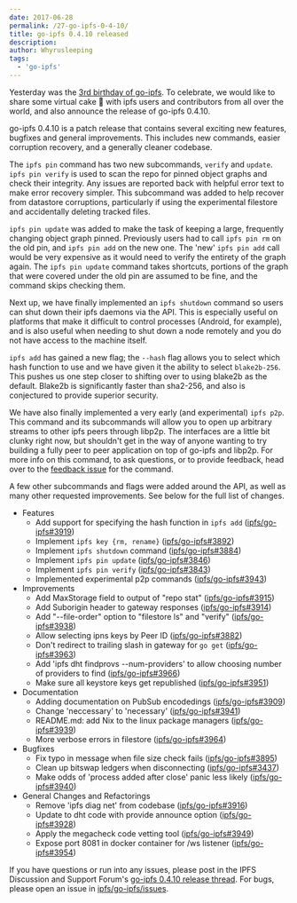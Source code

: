 ```yaml
---
date: 2017-06-28
permalink: /27-go-ipfs-0-4-10/
title: go-ipfs 0.4.10 released
description:
author: Whyrusleeping
tags:
  - 'go-ipfs'
---
```


Yesterday was the [3rd birthday of go-ipfs](https://github.com/ipfs/go-ipfs/commit/9d0e6a7ffb5deea2c8c8e555d7bf6bcab6fdc6ac). To celebrate, we would like to share some virtual cake 🎂 with ipfs users and contributors from all over the world, and also announce the release of go-ipfs 0.4.10.

go-ipfs 0.4.10 is a patch release that contains several exciting new features, bugfixes and general improvements. This includes new commands, easier corruption recovery, and a generally cleaner codebase.

The `ipfs pin` command has two new subcommands, `verify` and `update`. `ipfs pin verify` is used to scan the repo for pinned object graphs and check their integrity. Any issues are reported back with helpful error text to make error recovery simpler. This subcommand was added to help recover from datastore corruptions, particularly if using the experimental filestore and accidentally deleting tracked files.

`ipfs pin update` was added to make the task of keeping a large, frequently changing object graph pinned. Previously users had to call `ipfs pin rm` on the old pin, and `ipfs pin add` on the new one. The 'new' `ipfs pin add` call would be very expensive as it would need to verify the entirety of the graph again. The `ipfs pin update` command takes shortcuts, portions of the graph that were covered under the old pin are assumed to be fine, and the command skips checking them.

Next up, we have finally implemented an `ipfs shutdown` command so users can shut down their ipfs daemons via the API. This is especially useful on platforms that make it difficult to control processes (Android, for example), and is also useful when needing to shut down a node remotely and you do not have access to the machine itself.

`ipfs add` has gained a new flag; the `--hash` flag allows you to select which hash function to use and we have given it the ability to select `blake2b-256`. This pushes us one step closer to shifting over to using blake2b as the default. Blake2b is significantly faster than sha2-256, and also is conjectured to provide superior security.

We have also finally implemented a very early (and experimental) `ipfs p2p`. This command and its subcommands will allow you to open up arbitrary streams to other ipfs peers through libp2p. The interfaces are a little bit clunky right now, but shouldn't get in the way of anyone wanting to try building a fully peer to peer application on top of go-ipfs and libp2p. For more info on this command, to ask questions, or to provide feedback, head over to the [feedback issue](https://github.com/ipfs/go-ipfs/issues/3994) for the command.

A few other subcommands and flags were added around the API, as well as many other requested improvements. See below for the full list of changes.

- Features
  - Add support for specifying the hash function in `ipfs add` ([ipfs/go-ipfs#3919](https://github.com/ipfs/go-ipfs/pull/3919))
  - Implement `ipfs key {rm, rename}` ([ipfs/go-ipfs#3892](https://github.com/ipfs/go-ipfs/pull/3892))
  - Implement `ipfs shutdown` command ([ipfs/go-ipfs#3884](https://github.com/ipfs/go-ipfs/pull/3884))
  - Implement `ipfs pin update` ([ipfs/go-ipfs#3846](https://github.com/ipfs/go-ipfs/pull/3846))
  - Implement `ipfs pin verify` ([ipfs/go-ipfs#3843](https://github.com/ipfs/go-ipfs/pull/3843))
  - Implemented experimental p2p commands ([ipfs/go-ipfs#3943](https://github.com/ipfs/go-ipfs/pull/3943))
- Improvements
  - Add MaxStorage field to output of "repo stat" ([ipfs/go-ipfs#3915](https://github.com/ipfs/go-ipfs/pull/3915))
  - Add Suborigin header to gateway responses ([ipfs/go-ipfs#3914](https://github.com/ipfs/go-ipfs/pull/3914))
  - Add "--file-order" option to "filestore ls" and "verify" ([ipfs/go-ipfs#3938](https://github.com/ipfs/go-ipfs/pull/3938))
  - Allow selecting ipns keys by Peer ID ([ipfs/go-ipfs#3882](https://github.com/ipfs/go-ipfs/pull/3882))
  - Don't redirect to trailing slash in gateway for `go get` ([ipfs/go-ipfs#3963](https://github.com/ipfs/go-ipfs/pull/3963))
  - Add 'ipfs dht findprovs --num-providers' to allow choosing number of providers to find ([ipfs/go-ipfs#3966](https://github.com/ipfs/go-ipfs/pull/3966))
  - Make sure all keystore keys get republished ([ipfs/go-ipfs#3951](https://github.com/ipfs/go-ipfs/pull/3951))
- Documentation
  - Adding documentation on PubSub encodedings ([ipfs/go-ipfs#3909](https://github.com/ipfs/go-ipfs/pull/3909))
  - Change 'neccessary' to 'necessary' ([ipfs/go-ipfs#3941](https://github.com/ipfs/go-ipfs/pull/3941))
  - README.md: add Nix to the linux package managers ([ipfs/go-ipfs#3939](https://github.com/ipfs/go-ipfs/pull/3939))
  - More verbose errors in filestore ([ipfs/go-ipfs#3964](https://github.com/ipfs/go-ipfs/pull/3964))
- Bugfixes
  - Fix typo in message when file size check fails ([ipfs/go-ipfs#3895](https://github.com/ipfs/go-ipfs/pull/3895))
  - Clean up bitswap ledgers when disconnecting ([ipfs/go-ipfs#3437](https://github.com/ipfs/go-ipfs/pull/3437))
  - Make odds of 'process added after close' panic less likely ([ipfs/go-ipfs#3940](https://github.com/ipfs/go-ipfs/pull/3940))
- General Changes and Refactorings
  - Remove 'ipfs diag net' from codebase ([ipfs/go-ipfs#3916](https://github.com/ipfs/go-ipfs/pull/3916))
  - Update to dht code with provide announce option ([ipfs/go-ipfs#3928](https://github.com/ipfs/go-ipfs/pull/3928))
  - Apply the megacheck code vetting tool ([ipfs/go-ipfs#3949](https://github.com/ipfs/go-ipfs/pull/3949))
  - Expose port 8081 in docker container for /ws listener ([ipfs/go-ipfs#3954](https://github.com/ipfs/go-ipfs/pull/3954))


If you have questions or run into any issues, please post in the IPFS Discussion and Support Forum's [go-ipfs 0.4.10 release thread](https://discuss.ipfs.io/t/ipfs-0-4-10-release/687). For bugs, please open an issue in [ipfs/go-ipfs/issues](https://github.com/ipfs/go-ipfs/issues).
